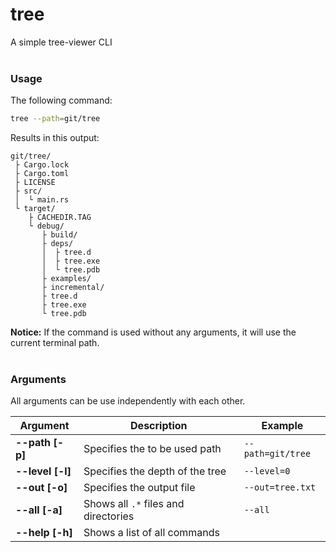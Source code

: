 # tree

A simple tree-viewer CLI
<br>
<br>

### Usage

The following command:
```bash
tree --path=git/tree
```

Results in this output:
```
git/tree/
 ├ Cargo.lock
 ├ Cargo.toml
 ├ LICENSE
 ├ src/
 │  └ main.rs
 └ target/
    ├ CACHEDIR.TAG
    └ debug/
       ├ build/
       ├ deps/
       │  ├ tree.d
       │  ├ tree.exe
       │  └ tree.pdb
       ├ examples/
       ├ incremental/
       ├ tree.d
       ├ tree.exe
       └ tree.pdb
```

**Notice:** If the command is used without any arguments, it will use the current terminal path.
<br>
<br>

### Arguments

All arguments can be use independently with each other.

|Argument|Description|Example|
|---|---|---|
|**--path [-p]**|Specifies the to be used path|`--path=git/tree`|
|**--level [-l]**|Specifies the depth of the tree|`--level=0`|
|**--out [-o]**|Specifies the output file|`--out=tree.txt`|
|**--all [-a]**|Shows all `.*` files and directories|`--all`|
|**--help [-h]**|Shows a list of all commands||
